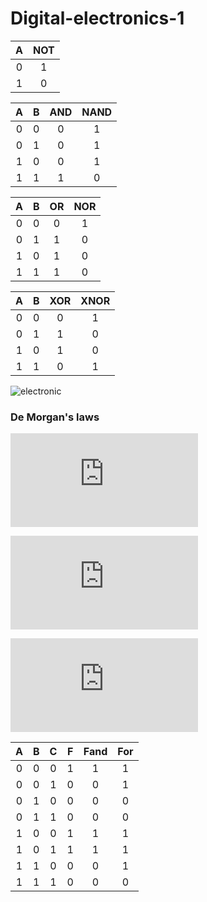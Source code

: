 # Digital-electronics-1

| **A** | **NOT** |
| :-: | :-: |
| 0 | 1 |
| 1 | 0 |

| **A** | **B** | **AND** | **NAND** |
| :-: | :-: | :-: | :-: |
| 0 | 0 | 0 | 1 |
| 0 | 1 | 0 | 1 |
| 1 | 0 | 0 | 1 |
| 1 | 1 | 1 | 0 |

| **A** | **B** | **OR** | **NOR** |
| :-: | :-: | :-: | :-: |
| 0 | 0 | 0 | 1 |
| 0 | 1 | 1 | 0 |
| 1 | 0 | 1 | 0 |
| 1 | 1 | 1 | 0 |

| **A** | **B** | **XOR** | **XNOR** |
| :-: | :-: | :-: | :-: |
| 0 | 0 | 0 | 1 |
| 0 | 1 | 1 | 0 |
| 1 | 0 | 1 | 0 |
| 1 | 1 | 0 | 1 |

![electronic](https://user-images.githubusercontent.com/60675320/74112049-bf501f00-4b99-11ea-9f88-7b0df42728c6.PNG)

### De Morgan's laws

![equartion](https://latex.codecogs.com/gif.latex?f%3Da%5Ctimes%5Coverline%7Bb%7D&plus;%5Coverline%7Bb%7D%5Ctimes%5Coverline%7Bc%7D)

![equartion](https://latex.codecogs.com/gif.latex?f_%7Band%7D%3D%5Coverline%7B%28%5Coverline%7Ba%5Ctimes%5Coverline%7Bb%7D%7D%29%5Ctimes%20%5Coverline%7B%28%5Coverline%7Bb%7D%5Ctimes%5Coverline%7Bc%7D%29%7D%20%7D)

![equartion](https://latex.codecogs.com/gif.latex?f_%7Bor%7D%3D%5Coverline%7B%28%5Coverline%7Ba%7D&plus;b%29%7D&plus;%20%5Coverline%7B%28b&plus;c%29%7D)


| **A** | **B** | **C** | **F** | **Fand** | **For** |
| :-: | :-: | :-: | :-: | :-: | :-: |
| 0 | 0 | 0 | 1 | 1 | 1 |
| 0 | 0 | 1 | 0 | 0 | 1 |
| 0 | 1 | 0 | 0 | 0 | 0 |
| 0 | 1 | 1 | 0 | 0 | 0 |
| 1 | 0 | 0 | 1 | 1 | 1 |
| 1 | 0 | 1 | 1 | 1 | 1 |
| 1 | 1 | 0 | 0 | 0 | 1 |
| 1 | 1 | 1 | 0 | 0 | 0 |



